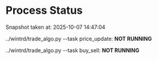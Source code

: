 # Process Status

Snapshot taken at: 2025-10-07 14:47:04

../wintrd/trade_algo.py --task price_update: **NOT RUNNING**

../wintrd/trade_algo.py --task buy_sell: **NOT RUNNING**

